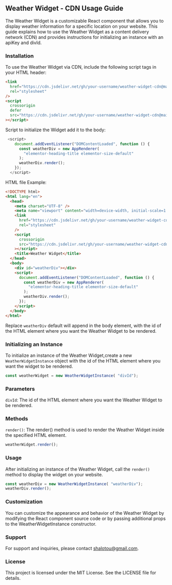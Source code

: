 ## Weather Widget - CDN Usage Guide

The Weather Widget is a customizable React component that allows you to display weather information for a specific location on your website. This guide explains how to use the Weather Widget as a content delivery network (CDN) and provides instructions for initializing an instance with an apiKey and divId.

### Installation

To use the Weather Widget via CDN, include the following script tags in your HTML header:

```html
<link
  href="https://cdn.jsdelivr.net/gh/your-username/weather-widget-cdn@main/build/static/css/main.d5289b2f.css"
  rel="stylesheet"
/>
<script
  crossorigin
  defer
  src="https://cdn.jsdelivr.net/gh/your-username/weather-widget-cdn@main/build/static/js/main.c3a408dd.js"
></script>
```

Script to initialize the Widget add it to the body:

```js
 <script>
    document.addEventListener("DOMContentLoaded", function () {
      const weatherDiv = new AppRenderer(
        "elementor-heading-title elementor-size-default"
      );
      weatherDiv.render();
    });
  </script>
```

HTML file Example:

```html
<!DOCTYPE html>
<html lang="en">
  <head>
    <meta charset="UTF-8" />
    <meta name="viewport" content="width=device-width, initial-scale=1.0" />
    <link
      href="https://cdn.jsdelivr.net/gh/your-username/weather-widget-cdn@main/build/static/css/main.css"
      rel="stylesheet"
    />
    <script
      crossorigin
      src="https://cdn.jsdelivr.net/gh/your-username/weather-widget-cdn@main/build/static/js/main.js"
    ></script>
    <title>Weather Widget</title>
  </head>
  <body>
    <div id="weatherDiv"></div>
    <script>
      document.addEventListener("DOMContentLoaded", function () {
        const weatherDiv = new AppRenderer(
          "elementor-heading-title elementor-size-default"
        );
        weatherDiv.render();
      });
    </script>
  </body>
</html>
```

Replace `weatherDiv` default will append in the body element, with the
id of the HTML element where you want the Weather Widget to be rendered.

### Initializing an Instance

To initialize an instance of the Weather Widget,create
a new `WeatherWidgetInstance` object with the id of
the HTML element where you want the widget to be rendered.

```js
const weatherWidget = new WeatherWidgetInstance( "divId");
```

### Parameters

`divId`: The id of the HTML element where you
want the Weather Widget to be rendered.

### Methods

`render()`: The render() method is
used to render the Weather Widget inside the specified HTML element.

```js
weatherWidget.render();
```

### Usage

After initializing an instance of the Weather
Widget, call the `render()` method to display the widget on your website.

```js
const weatherDiv = new WeatherWidgetInstance( "weatherDiv");
weatherDiv.render();
```

### Customization

You can customize the
appearance and behavior of the Weather Widget by modifying the React component
source code or by passing additional props to the WeatherWidgetInstance
constructor.

### Support

For support and inquiries, please contact
shalotou@gmail.com.

### License

This project is licensed under the MIT License.
See the LICENSE file for details.
